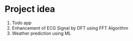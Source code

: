 # Project idea
1. Todo app
2. Enhancement of ECG Signal by DFT using FFT Algorithm
3. Weather prediction using ML 
